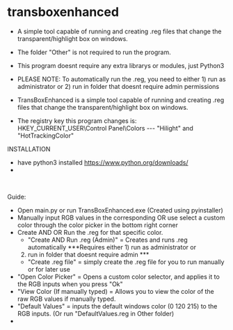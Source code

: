 # transboxenhanced
- A simple tool capable of running and creating .reg files that change the transparent/highlight box on windows.

- The folder "Other" is not required to run the program.

- This program doesnt require any extra librarys or modules, just Python3 

- PLEASE NOTE: To automatically run the .reg, you need to either 1) run as administrator or 2) run in folder that doesnt require admin 
	permissions

- TransBoxEnhanced is a simple tool capable of running and creating .reg files that change the transparent/highlight box
	on windows. 

- The registry key this program changes is: HKEY_CURRENT_USER\Control Panel\Colors --- "Hilight" and "HotTrackingColor"
‎ 
‎ 
‎ 
‎ 
‎ 
‎ 

INSTALLATION
- have python3 installed https://www.python.org/downloads/
-
‎ 
‎ 
‎ 
‎ 
‎ 
	
Guide: 
‎ 
- Open main.py or run TransBoxEnhanced.exe (Created using pyinstaller) 
‎ 
- Manually input RGB values in the corresponding OR use select a custom color through the color picker in the bottom 
	right corner
‎ 
- Create AND OR Run the .reg for that specific color. 
   - "Create AND Run .reg (Admin)" = Creates and runs .reg automatically ***Requires either 1) run as administrator or 
	2) run in folder that doesnt require admin ***
   - "Create .reg file" = simply create the .reg file for you to run manually or for later use 
‎ 
‎ 
- "Open Color Picker" = Opens a custom color selector, and applies it to the RGB inputs when you press "Ok"
‎ 
‎ 
- "View Color (If manually typed) = Allows you to view the color of the raw RGB values if manually typed.
‎ 
- "Default Values" = inputs the default windows color (0 120 215) to the RGB inputs. (Or run "DefaultValues.reg in Other folder)
‎ 
- 

